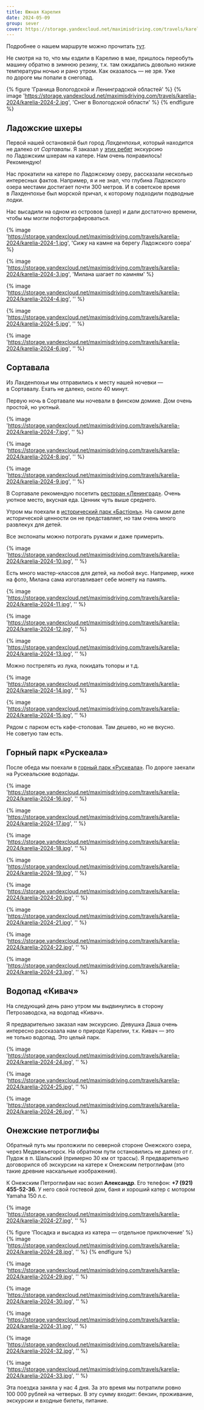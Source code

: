 ```yaml
---
title: Южная Карелия
date: 2024-05-09
group: sever
cover: https://storage.yandexcloud.net/maximisdriving.com/travels/karelia-2024/karelia-2024-1.jpg
---
```


Подробнее о&nbsp;нашем маршруте можно прочитать [тут](/routes/south-karelia/).

Не&nbsp;смотря на&nbsp;то, что мы&nbsp;ездили в&nbsp;Карелию в&nbsp;мае, пришлось переобуть машину обратно в&nbsp;зимнюю резину, т.к. там ожидались довольно низкие температуры ночью и&nbsp;рано утром. Как оказалось&nbsp;&mdash; не&nbsp;зря. Уже по&nbsp;дороге мы&nbsp;попали в&nbsp;снегопад.

{% figure 'Граница Вологодской и Ленинградской областей' %}
  {% image 'https://storage.yandexcloud.net/maximisdriving.com/travels/karelia-2024/karelia-2024-2.jpg', 'Снег в Вологодской области' %}
{% endfigure %}

## Ладожские шхеры

Первой нашей остановкой был город _Лахденпохья_, который находится не&nbsp;далеко от&nbsp;_Сортавалы_. Я&nbsp;заказал у&nbsp;[этих ребят](https://vk.com/ladoga20) экскурсию по&nbsp;Ладожским шхерам на&nbsp;катере. Нам очень понравилось! Рекомендую!

Нас прокатили на&nbsp;катере по&nbsp;Ладожскому озеру, рассказали несколько интересных фактов. Например, я&nbsp;и&nbsp;не&nbsp;знал, что глубина Ладожского озера местами достигает почти 300&nbsp;метров. И&nbsp;в&nbsp;советское время в&nbsp;Лахденпохье был морской причал, к&nbsp;которому подходили подводные лодки.

Нас высадили на&nbsp;одном из&nbsp;островов (шхер) и&nbsp;дали достаточно времени, чтобы мы&nbsp;могли пофотографироваться.

{% image 'https://storage.yandexcloud.net/maximisdriving.com/travels/karelia-2024/karelia-2024-1.jpg', 'Сижу на камне на берегу Ладожского озера' %}

{% image 'https://storage.yandexcloud.net/maximisdriving.com/travels/karelia-2024/karelia-2024-3.jpg', 'Милана шагает по камням' %}

{% image 'https://storage.yandexcloud.net/maximisdriving.com/travels/karelia-2024/karelia-2024-4.jpg', '' %}

{% image 'https://storage.yandexcloud.net/maximisdriving.com/travels/karelia-2024/karelia-2024-5.jpg', '' %}

{% image 'https://storage.yandexcloud.net/maximisdriving.com/travels/karelia-2024/karelia-2024-6.jpg', '' %}

## Сортавала

Из&nbsp;Лахденпохьи мы&nbsp;отправились к&nbsp;месту нашей ночевки&nbsp;&mdash; в&nbsp;Сортавалу. Ехать не&nbsp;далеко, около 40&nbsp;минут.

Первую ночь в&nbsp;Сортавале мы&nbsp;ночевали в&nbsp;финском домике. Дом очень простой, но&nbsp;уютный.

{% image 'https://storage.yandexcloud.net/maximisdriving.com/travels/karelia-2024/karelia-2024-7.jpg', '' %}

{% image 'https://storage.yandexcloud.net/maximisdriving.com/travels/karelia-2024/karelia-2024-8.jpg', '' %}

{% image 'https://storage.yandexcloud.net/maximisdriving.com/travels/karelia-2024/karelia-2024-9.jpg', '' %}

В&nbsp;Сортавале рекомендую посетить [ресторан &laquo;Ленинград&raquo;](https://vk.com/leningrad_sortavala). Очень уютное место, вкусная еда. Ценник чуть выше среднего.

Утром мы&nbsp;поехали в&nbsp;[исторический парк &laquo;Бастiонъ&raquo;](https://www.bastion-park.com). На&nbsp;самом деле исторической ценности он&nbsp;не&nbsp;представляет, но&nbsp;там очень много развлекух для детей.

Все экспонаты можно потрогать руками и&nbsp;даже примерить.

{% image 'https://storage.yandexcloud.net/maximisdriving.com/travels/karelia-2024/karelia-2024-10.jpg', '' %}

Есть много мастер-классов для детей, на&nbsp;любой вкус. Например, ниже на&nbsp;фото, Милана сама изготавливает себе монету на&nbsp;память.

{% image 'https://storage.yandexcloud.net/maximisdriving.com/travels/karelia-2024/karelia-2024-11.jpg', '' %}

{% image 'https://storage.yandexcloud.net/maximisdriving.com/travels/karelia-2024/karelia-2024-12.jpg', '' %}

{% image 'https://storage.yandexcloud.net/maximisdriving.com/travels/karelia-2024/karelia-2024-13.jpg', '' %}

Можно пострелять из&nbsp;лука, покидать топоры и&nbsp;т.д.

{% image 'https://storage.yandexcloud.net/maximisdriving.com/travels/karelia-2024/karelia-2024-14.jpg', '' %}

{% image 'https://storage.yandexcloud.net/maximisdriving.com/travels/karelia-2024/karelia-2024-15.jpg', '' %}

Рядом с&nbsp;парком есть кафе-столовая. Там дешево, но&nbsp;не&nbsp;вкусно. Не&nbsp;советую там есть.

## Горный парк &laquo;Рускеала&raquo;

После обеда мы&nbsp;поехали в&nbsp;[горный парк &laquo;Рускеала&raquo;](https://ruskeala.ru). По&nbsp;дороге заехали на&nbsp;Рускеальские водопады.

{% image 'https://storage.yandexcloud.net/maximisdriving.com/travels/karelia-2024/karelia-2024-16.jpg', '' %}

{% image 'https://storage.yandexcloud.net/maximisdriving.com/travels/karelia-2024/karelia-2024-17.jpg', '' %}

{% image 'https://storage.yandexcloud.net/maximisdriving.com/travels/karelia-2024/karelia-2024-18.jpg', '' %}

{% image 'https://storage.yandexcloud.net/maximisdriving.com/travels/karelia-2024/karelia-2024-19.jpg', '' %}

{% image 'https://storage.yandexcloud.net/maximisdriving.com/travels/karelia-2024/karelia-2024-20.jpg', '' %}

{% image 'https://storage.yandexcloud.net/maximisdriving.com/travels/karelia-2024/karelia-2024-21.jpg', '' %}

{% image 'https://storage.yandexcloud.net/maximisdriving.com/travels/karelia-2024/karelia-2024-22.jpg', '' %}

{% image 'https://storage.yandexcloud.net/maximisdriving.com/travels/karelia-2024/karelia-2024-23.jpg', '' %}

## Водопад &laquo;Кивач&raquo;

На&nbsp;следующий день рано утром мы&nbsp;выдвинулись в&nbsp;сторону Петрозаводска, на&nbsp;водопад &laquo;Кивач&raquo;.

Я&nbsp;предварительно заказал нам экскурсию. Девушка Даша очень интересно рассказала нам о&nbsp;природе Карелии, т.к. Кивач&nbsp;&mdash; это не&nbsp;только водопад. Это целый парк.

{% image 'https://storage.yandexcloud.net/maximisdriving.com/travels/karelia-2024/karelia-2024-24.jpg', '' %}

{% image 'https://storage.yandexcloud.net/maximisdriving.com/travels/karelia-2024/karelia-2024-25.jpg', '' %}

{% image 'https://storage.yandexcloud.net/maximisdriving.com/travels/karelia-2024/karelia-2024-26.jpg', '' %}

## Онежские петроглифы

Обратный путь мы&nbsp;проложили по&nbsp;северной стороне Онежского озера, через Медвежьегорск. На&nbsp;обратном пути остановились не&nbsp;далеко от&nbsp;г. Пудож в&nbsp;п. Шальский (примерно 30&nbsp;км от&nbsp;трассы). Я&nbsp;предварительно договорился об&nbsp;экскурсии на&nbsp;катере к&nbsp;Онежским петроглифам (это такие древние наскальные изображения).

К&nbsp;Онежским Петроглифам нас возил **Александр**. Его телефон: **+7 (921) 455-52-36**. У&nbsp;него свой гостевой дом, баня и&nbsp;хороший катер с&nbsp;мотором Yamaha 150 л.с.

{% image 'https://storage.yandexcloud.net/maximisdriving.com/travels/karelia-2024/karelia-2024-27.jpg', '' %}

{% figure 'Посадка и высадка из катера — отдельное приключение' %}
  {% image 'https://storage.yandexcloud.net/maximisdriving.com/travels/karelia-2024/karelia-2024-28.jpg', '' %}
{% endfigure %}

{% image 'https://storage.yandexcloud.net/maximisdriving.com/travels/karelia-2024/karelia-2024-29.jpg', '' %}

{% image 'https://storage.yandexcloud.net/maximisdriving.com/travels/karelia-2024/karelia-2024-30.jpg', '' %}

{% image 'https://storage.yandexcloud.net/maximisdriving.com/travels/karelia-2024/karelia-2024-31.jpg', '' %}

{% image 'https://storage.yandexcloud.net/maximisdriving.com/travels/karelia-2024/karelia-2024-32.jpg', '' %}

{% image 'https://storage.yandexcloud.net/maximisdriving.com/travels/karelia-2024/karelia-2024-33.jpg', '' %}

Эта поездка заняла у&nbsp;нас 4&nbsp;дня. За&nbsp;это время мы&nbsp;потратили ровно 100&nbsp;000 рублей на&nbsp;четверых. В&nbsp;эту сумму входит: бензин, проживание, экскурсии и&nbsp;входные билеты, питание.
